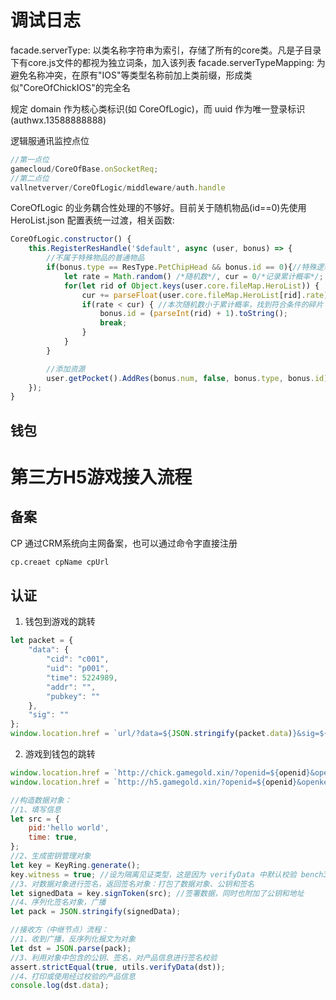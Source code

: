 # 调试日志

facade.serverType: 以类名称字符串为索引，存储了所有的core类。凡是子目录下有core.js文件的都视为独立词条，加入该列表
facade.serverTypeMapping: 为避免名称冲突，在原有"IOS"等类型名称前加上类前缀，形成类似"CoreOfChickIOS"的完全名

规定 domain 作为核心类标识(如 CoreOfLogic)，而 uuid 作为唯一登录标识(authwx.13588888888)

逻辑服通讯监控点位
```js
//第一点位
gamecloud/CoreOfBase.onSocketReq;
//第二点位
vallnetverver/CoreOfLogic/middleware/auth.handle
```

CoreOfLogic 的业务耦合性处理的不够好。目前关于随机物品(id==0)先使用 HeroList.json 配置表统一过渡，相关函数:
```js
CoreOfLogic.constructor() {
    this.RegisterResHandle('$default', async (user, bonus) => {
        //不属于特殊物品的普通物品
        if(bonus.type == ResType.PetChipHead && bonus.id == 0){//特殊逻辑：生成随机碎片 2017.7.13
            let rate = Math.random() /*随机数*/, cur = 0/*记录累计概率*/;
            for(let rid of Object.keys(user.core.fileMap.HeroList)) {
                cur += parseFloat(user.core.fileMap.HeroList[rid].rate); //从角色表中获取掉率并进行累计, 注意这里的 HeroList 属于硬编码
                if(rate < cur) { //本次随机数小于累计概率，找到符合条件的碎片
                    bonus.id = (parseInt(rid) + 1).toString(); 
                    break;
                }
            }
        } 

        //添加资源
        user.getPocket().AddRes(bonus.num, false, bonus.type, bonus.id); //可以超过上限
    });
}
```

## 钱包

# 第三方H5游戏接入流程

## 备案

CP 通过CRM系统向主网备案，也可以通过命令字直接注册

```bash
cp.creaet cpName cpUrl
```

## 认证

1. 钱包到游戏的跳转

```js
let packet = {
    "data": {
        "cid": "c001",
        "uid": "p001",
        "time": 5224989,
        "addr": "",
        "pubkey": ""
    },
    "sig": ""
};
window.location.href = `url/?data=${JSON.stringify(packet.data)}&sig=${packet.sig}`;
```

2. 游戏到钱包的跳转

```js
window.location.href = `http://chick.gamegold.xin/?openid=${openid}&openkey=${openkey}`;
window.location.href = `http://h5.gamegold.xin/?openid=${openid}&openkey=${openkey}&token=${token}`;

//构造数据对象：
//1、填写信息
let src = {
    pid:'hello world',
    time: true,
};
//2、生成密钥管理对象
let key = KeyRing.generate();
key.witness = true; //设为隔离见证类型，这是因为 verifyData 中默认校验 bench32 类型的地址
//3、对数据对象进行签名，返回签名对象：打包了数据对象、公钥和签名
let signedData = key.signToken(src); //签署数据，同时也附加了公钥和地址
//4、序列化签名对象，广播
let pack = JSON.stringify(signedData);

//接收方（中继节点）流程：
//1、收到广播，反序列化报文为对象
let dst = JSON.parse(pack);
//3、利用对象中包含的公钥、签名，对产品信息进行签名校验
assert.strictEqual(true, utils.verifyData(dst));
//4、打印或使用经过校验的产品信息
console.log(dst.data);
```
